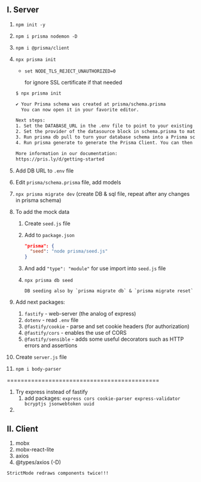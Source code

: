 ## I. Server
   1. `npm init -y`
   2. `npm i prisma nodemon -D`
   3. `npm i @prisma/client`
   4. `npx prisma init`
      - `set NODE_TLS_REJECT_UNAUTHORIZED=0` 

        for ignore SSL certificate if that needed

      ```bash
      $ npx prisma init

      ✔ Your Prisma schema was created at prisma/schema.prisma
        You can now open it in your favorite editor.

      Next steps:
      1. Set the DATABASE_URL in the .env file to point to your existing database. If your database has no tables yet, read https://pris.ly/d/getting-started
      2. Set the provider of the datasource block in schema.prisma to match your database: postgresql, mysql, sqlite, sqlserver, mongodb or cockroachdb.
      3. Run prisma db pull to turn your database schema into a Prisma schema.
      4. Run prisma generate to generate the Prisma Client. You can then start querying your database.

      More information in our documentation:
      https://pris.ly/d/getting-started
      ```

  5. Add DB URL to `.env` file
  6. Edit `prisma/schema.prisma` file, add models
  7. `npx prisma migrate dev` (create DB & sql file, repeat after any changes in prisma schema)
  8. To add the mock data
     1. Create `seed.js` file
     2. Add to `package.json`
        ```json
        "prisma": {
          "seed": "node prisma/seed.js"
        }
        ```
     3. And add `"type": "module"` for use import into `seed.js` file
     4. `npx prisma db seed`
      
            DB seeding also by `prisma migrate db` & `prisma migrate reset`

  9. Add next packages:
     1.  `fastify` - web-server (the analog of express)
     2.  `dotenv` - read `.env` file
     3.  `@fastify/cookie` - parse and set cookie headers (for authorization)
     4.  `@fastify/cors` - enables the use of CORS
     5.  `@fastify/sensible` - adds some useful decorators such as HTTP errors and assertions
 10.  Create `server.js` file
 11.  `npm i body-parser`

============================================

  1.   Try express instead of fastify
       1.   add packages: `express cors cookie-parser express-validator bcryptjs jsonwebtoken uuid`
  2.   





## II. Client
  1. mobx
  2. mobx-react-lite
  3. axios
  4. @types/axios (-D)

```
StrictMode redraws components twice!!!
```